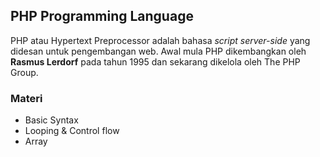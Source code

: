 ## PHP Programming Language
PHP atau Hypertext Preprocessor adalah bahasa _script server-side_ yang didesan untuk pengembangan web.
Awal mula PHP dikembangkan oleh **Rasmus Lerdorf** pada tahun 1995 dan sekarang dikelola oleh The PHP Group.

### Materi
- Basic Syntax
- Looping & Control flow
- Array